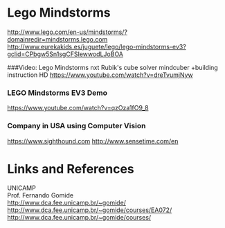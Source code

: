 # Lego Mindstorms
http://www.lego.com/en-us/mindstorms/?domainredir=mindstorms.lego.com
http://www.eurekakids.es/juguete/lego/lego-mindstorms-ev3?gclid=CPbgw5Sn1sgCFSIewwodLJoBOA

###Video: Lego Mindstorms nxt Rubik's cube solver mindcuber +building instruction HD
https://www.youtube.com/watch?v=dreTvumjNyw

### LEGO Mindstorms EV3 Demo
https://www.youtube.com/watch?v=qzOza1fO9_8

### Company in USA using Computer Vision
https://www.sighthound.com
http://www.sensetime.com/en

# Links and References

UNICAMP<BR>
Prof. Fernando Gomide<BR>
http://www.dca.fee.unicamp.br/~gomide/<BR>
http://www.dca.fee.unicamp.br/~gomide/courses/EA072/<BR>
http://www.dca.fee.unicamp.br/~gomide/courses/<BR>


